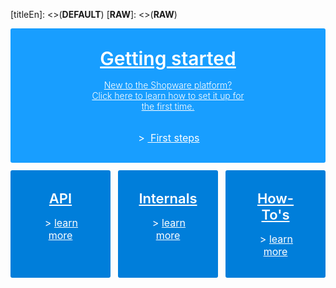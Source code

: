 [titleEn]: <>(__DEFAULT__)
[__RAW__]: <>(__RAW__)

<style type="text/css">
    .wiki--header, .is--xl, .category--articles {
        display: none;
    }

    .wiki--content {
        margin: 0;
        padding-right: 5rem;
    }

    .wiki-content--category {
        max-width: 100%;
    }

    .platform-main-content {
        color: #fff;
        min-width: 320px;
    }

    .platform-main-content .container {
        color: #fff;
        display: block;
        padding: 1.875rem;
        text-align: center;
        border-radius: 3px;
        cursor: pointer;
    }

    .platform-main-content .upper-ct {
        margin-bottom: 0.75rem;
    }

    .platform-main-content .upper-ct .container {
        background-color: #189eff;
    }

    .platform-main-content .upper-ct .container:hover {
        background-color: #1993f6;
    }

    .platform-main-content .upper-ct .short-desc {
        font-weight: 300;
        width: 60%;
        margin: 0 auto 2rem;
    }

    .platform-main-content .lower-ct {
        display: grid;
        grid-template-areas: "a a a";
        grid-gap: 0.75rem;
        grid-template-columns: 1fr 1fr 1fr;
    }

    .platform-main-content .lower-ct .container:hover {
        background-color: #0F6CBB;
    }

    .platform-main-content .lower-ct .container {
        background-color: #007eda;
        padding: 2rem;
    }

    .platform-main-content .title {
        font-size: 1.5rem;
        margin-bottom: 1rem;
        font-weight: 600;
    }

    .platform-main-content .upper-ct .title {
        font-size: 1.875rem;
    }

    .platform-main-content .lower-ct .title {
        font-size: 1.375rem;
    }

    .platform-main-content .link {
        font-size: 1rem;
    }

    .platform-main-content .link::before {
        content: ">";
        display: inline-block;
        height: 1rem; width: 1rem;
        margin-right: 2px;
    }

    .platform-main-content .link span {
        color: #fff;
        cursor: pointer;
    }

    .platform-main-content .link a:hover {
        color: #fff;
        cursor: pointer;
    }

    @media screen and (max-width: 700px) {
        .platform-main-content .upper-ct .short-desc {
            width: 70%;
        }

        .platform-main-content .lower-ct {
            grid-template-areas: "a";
            grid-template-columns: 1fr;
        }

        .platform-main-content .lower-ct .container {
            padding: 1rem;
        }
    }
</style>
<div class="platform-main-content">
    <div class="upper-ct">
        <a class="container" href="/en/shopware-platform-dev-en/getting-started">
            <div class="title">Getting started</div>
            <div class="short-desc">
                New to the Shopware platform?<br />
                Click here to learn how to set it up for the first time.
            </div>
            <div class="link">
                <span>First steps</span>
            </div>
        </a>
    </div>
    <div class="lower-ct">
        <a class="api-ct container" href="/en/shopware-platform-dev-en/api">
            <div class="title">API</div>
            <div class="link"><span>learn more</span></div>
        </a>
        <a class="technology-ct container" href="/en/shopware-platform-dev-en/internals">
            <div class="title">Internals</div>
            <div class="link"><span>learn more</span></div>
        </a>
        <a class="how-to-ct container" href="/en/shopware-platform-dev-en/how-to">
            <div class="title">How-To's</div>
            <div class="link"><span>learn more</span></div>
        </a>
    </div>
</div>
